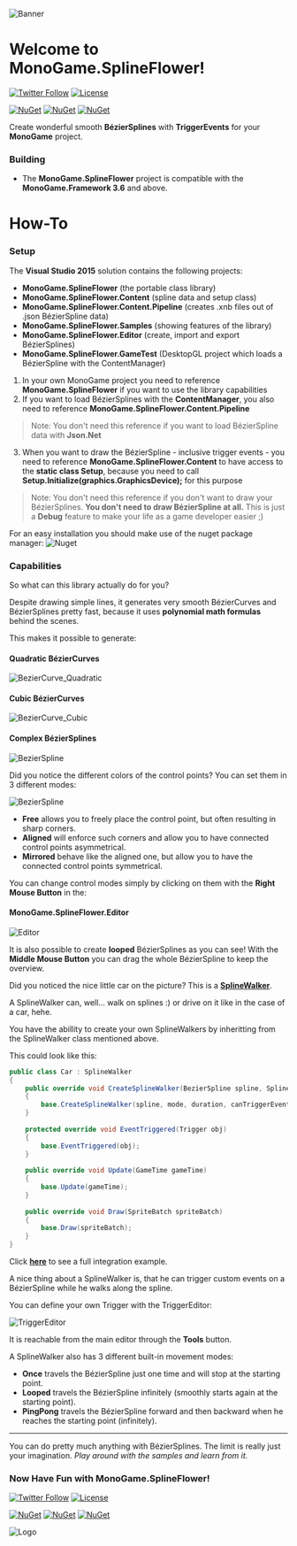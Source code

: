 ![Banner](Logos/Logo_Banner_800.png)

# Welcome to MonoGame.SplineFlower!
[![Twitter Follow](https://img.shields.io/twitter/follow/sqrMin1.svg?style=flat-square&label=Follow&logo=twitter)](https://twitter.com/sqrMin1)
[![License](https://img.shields.io/badge/License-MIT!-blue.svg?style=flat-square&colorA=bc9621&colorB=77c433)](https://github.com/sqrMin1/MonoGame.SplineFlower/blob/master/LICENSE)

[![NuGet](https://img.shields.io/badge/NuGet-MonoGame.SplineFlower-blue.svg?style=flat-square&colorA=3260c4&colorB=77c433)](https://www.nuget.org/packages/MonoGame.SplineFlower)
[![NuGet](https://img.shields.io/badge/NuGet-MonoGame.SplineFlower.Content-blue.svg?style=flat-square&colorA=3260c4&colorB=77c433)](https://www.nuget.org/packages/MonoGame.SplineFlower.Content)
[![NuGet](https://img.shields.io/badge/NuGet-MonoGame.SplineFlower.Content.Pipeline-blue.svg?style=flat-square&colorA=3260c4&colorB=77c433)](https://www.nuget.org/packages/MonoGame.SplineFlower.Content.Pipeline)

Create wonderful smooth **BézierSplines** with **TriggerEvents** for your **MonoGame** project.

### Building

* The **MonoGame.SplineFlower** project is compatible with the **MonoGame.Framework 3.6** and above.

# How-To
### Setup

The **Visual Studio 2015** solution contains the following projects:
- **MonoGame.SplineFlower** (the portable class library)
- **MonoGame.SplineFlower.Content** (spline data and setup class)
- **MonoGame.SplineFlower.Content.Pipeline** (creates .xnb files out of .json BézierSpline data)
- **MonoGame.SplineFlower.Samples** (showing features of the library)
- **MonoGame.SplineFlower.Editor** (create, import and export BézierSplines)
- **MonoGame.SplineFlower.GameTest** (DesktopGL project which loads a BézierSpline with the ContentManager)

1. In your own MonoGame project you need to reference **MonoGame.SplineFlower** if you want to use the library capabilities
2. If you want to load BézierSplines with the **ContentManager**, you also need to reference **MonoGame.SplineFlower.Content.Pipeline**
> Note: You don't need this reference if you want to load BézierSpline data with **Json.Net**
3. When you want to draw the BézierSpline - inclusive trigger events - you need to reference **MonoGame.SplineFlower.Content** to have access
to the **static class Setup**, because you need to call **Setup.Initialize(graphics.GraphicsDevice);** for this purpose
> Note: You don't need this reference if you don't want to draw your BézierSplines. **You don't need to draw BézierSpline at all.**
This is just a **Debug** feature to make your life as a game developer easier ;)

For an easy installation you should make use of the nuget package manager:
![Nuget](doc/Nuget.png)

### Capabilities

So what can this library actually do for you?

Despite drawing simple lines, it generates very smooth BézierCurves and BézierSplines pretty fast,
because it uses **polynomial math formulas** behind the scenes.

This makes it possible to generate:

#### Quadratic BézierCurves
![BezierCurve_Quadratic](doc/BezierCurve_Quadratic.png)

#### Cubic BézierCurves
![BezierCurve_Cubic](doc/BezierCurve_Cubic.png)

#### Complex BézierSplines
![BezierSpline](doc/BezierSpline.png)

Did you notice the different colors of the control points?
You can set them in 3 different modes:

![BezierSpline](doc/ControlModes.png)

- **Free** allows you to freely place the control point, but often resulting in sharp corners.
- **Aligned** will enforce such corners and allow you to have connected control points asymmetrical.
- **Mirrored** behave like the aligned one, but allow you to have the connected control points symmetrical.

You can change control modes simply by clicking on them with the **Right Mouse Button** in the:

#### MonoGame.SplineFlower.Editor
![Editor](doc/Editor.png)

It is also possible to create **looped** BézierSplines as you can see!
With the **Middle Mouse Button** you can drag the whole BézierSpline to keep the overview.

Did you noticed the nice little car on the picture? This is a **[SplineWalker](https://github.com/sqrMin1/MonoGame.SplineFlower/blob/master/MonoGame.SplineFlower/SplineWalker.cs)**.

A SplineWalker can, well... walk on splines :) or drive on it like in the case of a car, hehe.

You have the abillity to create your own SplineWalkers by inheritting from the SplineWalker class mentioned above.

This could look like this:

```c#
public class Car : SplineWalker
{
    public override void CreateSplineWalker(BezierSpline spline, SplineWalkerMode mode, int duration, bool canTriggerEvents = true, bool    autoStart = true)
    {
        base.CreateSplineWalker(spline, mode, duration, canTriggerEvents, autoStart);
    }
    
    protected override void EventTriggered(Trigger obj)
    {
        base.EventTriggered(obj);
    }
    
    public override void Update(GameTime gameTime)
    {
        base.Update(gameTime);
    }
    
    public override void Draw(SpriteBatch spriteBatch)
    {
        base.Draw(spriteBatch);
    }
}
```

Click **[here](https://github.com/sqrMin1/MonoGame.SplineFlower/blob/master/MonoGame.SplineFlower.Samples/Car.cs)** to see a full integration example.

A nice thing about a SplineWalker is, that he can trigger custom events on a BézierSpline while he walks along the spline.

You can define your own Trigger with the TriggerEditor:

![TriggerEditor](doc/TriggerEditor.png)

It is reachable from the main editor through the **Tools** button.

A SplineWalker also has 3 different built-in movement modes:

- **Once** travels the BézierSpline just one time and will stop at the starting point.
- **Looped** travels the BézierSpline infinitely (smoothly starts again at the starting point).
- **PingPong** travels the BézierSpline forward and then backward when he reaches the starting point (infinitely).

---

You can do pretty much anything with BézierSplines. The limit is really just your imagination.
*Play around with the samples and learn from it.*

### Now Have Fun with MonoGame.SplineFlower!
[![Twitter Follow](https://img.shields.io/twitter/follow/sqrMin1.svg?style=flat-square&label=Follow&logo=twitter)](https://twitter.com/sqrMin1)
[![License](https://img.shields.io/badge/License-MIT!-blue.svg?style=flat-square&colorA=bc9621&colorB=77c433)](https://github.com/sqrMin1/MonoGame.SplineFlower/blob/master/LICENSE)

[![NuGet](https://img.shields.io/badge/NuGet-MonoGame.SplineFlower-blue.svg?style=flat-square&colorA=3260c4&colorB=77c433)](https://www.nuget.org/packages/MonoGame.SplineFlower)
[![NuGet](https://img.shields.io/badge/NuGet-MonoGame.SplineFlower.Content-blue.svg?style=flat-square&colorA=3260c4&colorB=77c433)](https://www.nuget.org/packages/MonoGame.SplineFlower.Content)
[![NuGet](https://img.shields.io/badge/NuGet-MonoGame.SplineFlower.Content.Pipeline-blue.svg?style=flat-square&colorA=3260c4&colorB=77c433)](https://www.nuget.org/packages/MonoGame.SplineFlower.Content.Pipeline)

![Logo](Logos/Logo_Shadow_256.png)
